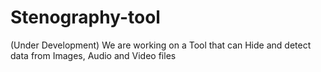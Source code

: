 # Stenography-tool
(Under Development) We are working on a Tool that can Hide and detect data from Images, Audio and Video files
